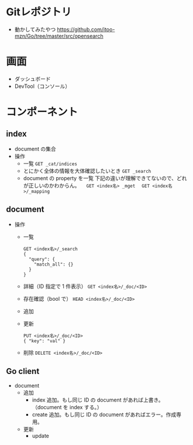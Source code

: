 # Gitレポジトリ
- 動かしてみたやつ
  https://github.com/itoo-mzn/Go/tree/master/src/opensearch

# 画面

- ダッシュボード
- DevTool（コンソール）

# コンポーネント

## index

- document の集合
- 操作
  - 一覧
    `GET _cat/indices`
  - とにかく全体の情報を大体確認したいとき
    `GET _search`
  - document の property を一覧
    下記の違いが理解できてないので、どれが正しいのかわからん。
    　`GET <index名> _mget`
    　`GET <index名>/_mapping`

## document

- 操作
  - 一覧
    ```
    GET <index名>/_search
    {
      "query": {
        "match_all": {}
      }
    }
    ```
  - 詳細（ID 指定で 1 件表示）
    `GET <index名>/_doc/<ID>`
  - 存在確認（bool で）
    `HEAD <index名>/_doc/<ID>`
  - 追加

  - 更新
    ```
    PUT <index名>/_doc/<ID>
    { "key": "val" }
    ```
  - 削除
    `DELETE <index名>/_doc/<ID>`

## Go client

- document
  - 追加
    - index
      追加。もし同じ ID の document があれば上書き。
      （document を index する。）
    - create
      追加。もし同じ ID の document があればエラー。作成専用。
  - 更新
    - update
